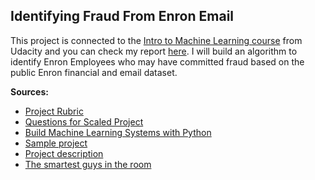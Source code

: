 Identifying Fraud From Enron Email
--------------------------


This project is  connected to the <a href="https://udacity.com/course/ud120-nd">Intro to Machine Learning course</a> from Udacity and you can check my report <a href="http://nbviewer.ipython.org/github/ucaiado/IdentifyingFraud/blob/master/report_aux.ipynb" target="_blank">here</a>. I will build an algorithm to identify Enron Employees who may have committed fraud based on the public Enron financial and email dataset.


<b>Sources:</b>

- [Project Rubric](https://docs.google.com/document/d/17-JwNQH1aRxtqMkJ6zpCL_68kh5F6uSbDXcJS26vZWY/pub)
- [Questions for Scaled Project](https://docs.google.com/document/d/1NDgi1PrNJP7WTbfSUuRUnz8yzs5nGVTSzpO7oeNTEWA/edit)
- [Build Machine Learning Systems with Python](http://www.amazon.com/Building-Machine-Learning-Systems-Python-ebook/dp/B00E7NC9D2)
- [Sample project](https://docs.google.com/document/d/1wCkOFWtGqOV7ira09NoZA7Otuf8SoUG2GuJUWmFbaQk/pub)
- [Project description](https://docs.google.com/document/d/10GYepNkDj-Kc_Sf6to3WX_q_SdymPOBJf3H-pq7a62g/pub)
- [The smartest guys in the room](https://www.youtube.com/watch?v=pRWXW87YrlM)